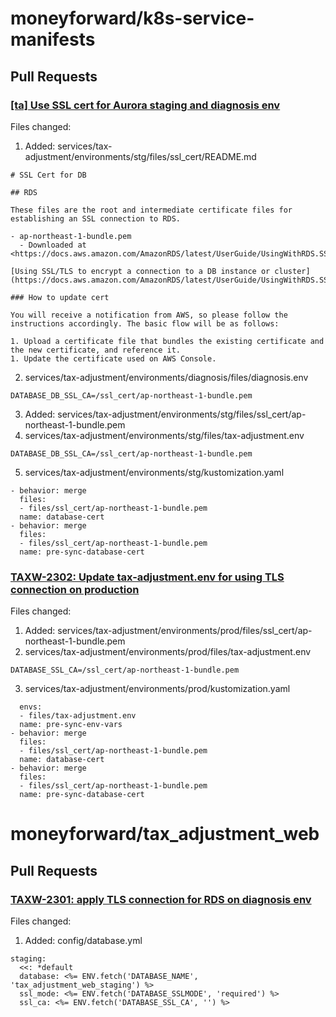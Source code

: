 # moneyforward/k8s-service-manifests 

## Pull Requests

### [[ta] Use SSL cert for Aurora staging and diagnosis env](https://github.com/moneyforward/k8s-service-manifests/pull/142299/files#diff-d6b2ace89c7fd0dad88d55a0033902564c1dbdeef38f9c3b4bde0b280835a461)

Files changed: 
1. Added: services/tax-adjustment/environments/stg/files/ssl_cert/README.md
```
# SSL Cert for DB

## RDS

These files are the root and intermediate certificate files for establishing an SSL connection to RDS.

- ap-northeast-1-bundle.pem
  - Downloaded at <https://docs.aws.amazon.com/AmazonRDS/latest/UserGuide/UsingWithRDS.SSL.html#UsingWithRDS.SSL.CertificatesAllRegions>

[Using SSL/TLS to encrypt a connection to a DB instance or cluster](https://docs.aws.amazon.com/AmazonRDS/latest/UserGuide/UsingWithRDS.SSL.html)

### How to update cert

You will receive a notification from AWS, so please follow the instructions accordingly. The basic flow will be as follows:

1. Upload a certificate file that bundles the existing certificate and the new certificate, and reference it.
1. Update the certificate used on AWS Console.
```

2. services/tax-adjustment/environments/diagnosis/files/diagnosis.env
```
DATABASE_DB_SSL_CA=/ssl_cert/ap-northeast-1-bundle.pem
```

3. Added: services/tax-adjustment/environments/stg/files/ssl_cert/ap-northeast-1-bundle.pem
4. services/tax-adjustment/environments/stg/files/tax-adjustment.env
```
DATABASE_DB_SSL_CA=/ssl_cert/ap-northeast-1-bundle.pem
```

5. services/tax-adjustment/environments/stg/kustomization.yaml
```
- behavior: merge
  files:
  - files/ssl_cert/ap-northeast-1-bundle.pem
  name: database-cert
- behavior: merge
  files:
  - files/ssl_cert/ap-northeast-1-bundle.pem
  name: pre-sync-database-cert
```


### [TAXW-2302: Update tax-adjustment.env for using TLS connection on production](https://github.com/moneyforward/k8s-service-manifests/pull/142408/files)

Files changed: 
1. Added: services/tax-adjustment/environments/prod/files/ssl_cert/ap-northeast-1-bundle.pem
2. services/tax-adjustment/environments/prod/files/tax-adjustment.env
```
DATABASE_SSL_CA=/ssl_cert/ap-northeast-1-bundle.pem
```

3. services/tax-adjustment/environments/prod/kustomization.yaml
```
  envs:
  - files/tax-adjustment.env
  name: pre-sync-env-vars
- behavior: merge
  files:
  - files/ssl_cert/ap-northeast-1-bundle.pem
  name: database-cert
- behavior: merge
  files:
  - files/ssl_cert/ap-northeast-1-bundle.pem
  name: pre-sync-database-cert
```

# moneyforward/tax_adjustment_web

## Pull Requests

### [TAXW-2301: apply TLS connection for RDS on diagnosis env](https://github.com/moneyforward/tax_adjustment_web/pull/11432/files)

Files changed: 
1. Added: config/database.yml
```
staging:
  <<: *default
  database: <%= ENV.fetch('DATABASE_NAME', 'tax_adjustment_web_staging') %>
  ssl_mode: <%= ENV.fetch('DATABASE_SSLMODE', 'required') %>
  ssl_ca: <%= ENV.fetch('DATABASE_SSL_CA', '') %>
```
